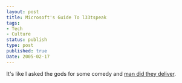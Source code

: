 ```yaml
---
layout: post
title: Microsoft's Guide To l33tspeak
tags:
- Tech
- Culture
status: publish
type: post
published: true
Date: 2005-02-17
---
```

It's like I asked the gods for some comedy and [man did they deliver](https://www.jesperjuul.net/ludologist/2005/02/18/microsoft-a-parents-primer-to-computer-slang/).
